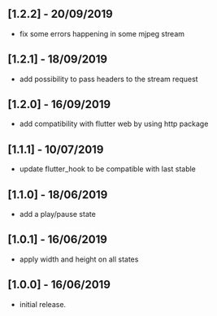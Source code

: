## [1.2.2] - 20/09/2019

* fix some errors happening in some mjpeg stream 

## [1.2.1] - 18/09/2019

* add possibility to pass headers to the stream request

## [1.2.0] - 16/09/2019

* add compatibility with flutter web by using http package

## [1.1.1] - 10/07/2019

* update flutter_hook to be compatible with last stable

## [1.1.0] - 18/06/2019

* add a play/pause state

## [1.0.1] - 16/06/2019

* apply width and height on all states

## [1.0.0] - 16/06/2019

* initial release.

